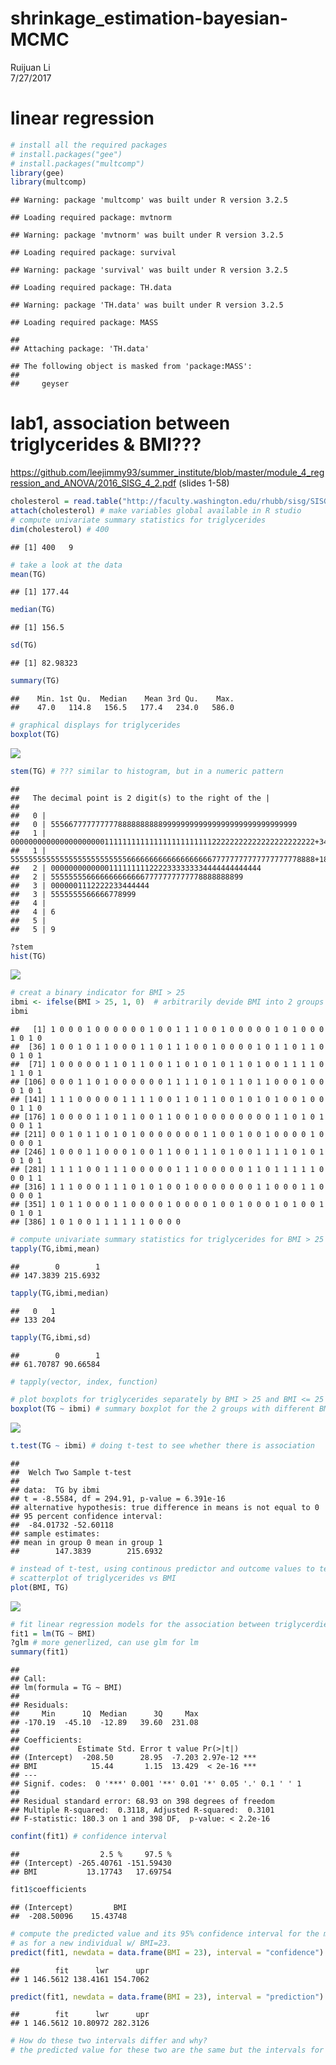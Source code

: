 # shrinkage_estimation-bayesian-MCMC
Ruijuan Li  
7/27/2017  

# linear regression 

```r
# install all the required packages 
# install.packages("gee")
# install.packages("multcomp")
library(gee)
library(multcomp)
```

```
## Warning: package 'multcomp' was built under R version 3.2.5
```

```
## Loading required package: mvtnorm
```

```
## Warning: package 'mvtnorm' was built under R version 3.2.5
```

```
## Loading required package: survival
```

```
## Warning: package 'survival' was built under R version 3.2.5
```

```
## Loading required package: TH.data
```

```
## Warning: package 'TH.data' was built under R version 3.2.5
```

```
## Loading required package: MASS
```

```
## 
## Attaching package: 'TH.data'
```

```
## The following object is masked from 'package:MASS':
## 
##     geyser
```

# lab1, association between triglycerides & BMI??? 
https://github.com/leejimmy93/summer_institute/blob/master/module_4_regression_and_ANOVA/2016_SISG_4_2.pdf (slides 1-58)

```r
cholesterol = read.table("http://faculty.washington.edu/rhubb/sisg/SISG-Data-cholesterol.txt", header=T)
attach(cholesterol) # make variables global available in R studio 
# compute univariate summary statistics for triglycerides
dim(cholesterol) # 400 
```

```
## [1] 400   9
```

```r
# take a look at the data 
mean(TG)
```

```
## [1] 177.44
```

```r
median(TG)
```

```
## [1] 156.5
```

```r
sd(TG)
```

```
## [1] 82.98323
```

```r
summary(TG)
```

```
##    Min. 1st Qu.  Median    Mean 3rd Qu.    Max. 
##    47.0   114.8   156.5   177.4   234.0   586.0
```

```r
# graphical displays for triglycerides
boxplot(TG)
```

![](shrinkage_estimation-bayesian-MCMC_files/figure-html/unnamed-chunk-2-1.png)<!-- -->

```r
stem(TG) # ??? similar to histogram, but in a numeric pattern 
```

```
## 
##   The decimal point is 2 digit(s) to the right of the |
## 
##   0 | 
##   0 | 5556677777777778888888888999999999999999999999999999999
##   1 | 00000000000000000000011111111111111111111111122222222222222222222222+34
##   1 | 55555555555555555555555555666666666666666666677777777777777777778888+18
##   2 | 00000000000001111111112222333333334444444444444
##   2 | 5555555566666666666667777777777778888888899
##   3 | 0000001112222233444444
##   3 | 5555555566666778999
##   4 | 
##   4 | 6
##   5 | 
##   5 | 9
```

```r
?stem
hist(TG)
```

![](shrinkage_estimation-bayesian-MCMC_files/figure-html/unnamed-chunk-2-2.png)<!-- -->

```r
# creat a binary indicator for BMI > 25 
ibmi <- ifelse(BMI > 25, 1, 0)  # arbitrarily devide BMI into 2 groups 
ibmi
```

```
##   [1] 1 0 0 0 1 0 0 0 0 0 0 1 0 0 1 1 1 0 0 1 0 0 0 0 0 1 0 1 0 0 0 1 0 1 0
##  [36] 1 0 0 1 0 1 1 0 0 0 1 1 0 1 1 1 0 0 1 0 0 0 0 1 0 1 1 0 1 1 0 0 1 0 1
##  [71] 1 0 0 0 0 0 1 1 0 1 1 0 0 1 1 0 1 0 1 0 1 1 0 1 0 0 1 1 1 1 0 1 1 0 1
## [106] 0 0 0 1 1 0 1 0 0 0 0 0 0 1 1 1 1 0 1 0 1 1 0 1 1 0 0 0 1 0 0 0 1 0 1
## [141] 1 1 1 0 0 0 0 0 1 1 1 1 0 0 1 1 0 1 1 0 0 1 0 1 0 1 0 0 1 0 0 0 1 1 0
## [176] 1 0 0 0 0 1 1 0 1 1 0 0 1 1 0 0 1 0 0 0 0 0 0 0 0 1 1 0 1 0 1 0 0 1 1
## [211] 0 0 1 0 1 1 0 1 0 1 0 0 0 0 0 0 0 1 1 0 0 1 0 0 1 0 0 0 0 1 0 0 0 0 1
## [246] 1 0 0 0 1 1 0 0 0 1 0 0 1 1 0 0 1 1 1 0 1 0 0 1 1 1 1 0 1 0 1 0 1 0 1
## [281] 1 1 1 1 0 0 1 1 1 0 0 0 0 0 1 1 1 0 0 0 0 0 1 1 0 1 1 1 1 1 0 0 0 1 1
## [316] 1 1 1 0 0 0 1 1 1 0 1 0 1 0 0 1 0 0 0 0 0 0 0 1 1 0 0 0 1 1 0 0 0 0 1
## [351] 1 0 1 1 0 0 0 1 1 0 0 0 0 1 0 0 0 0 1 0 0 1 0 0 0 1 0 1 0 0 1 0 1 0 1
## [386] 1 0 1 0 0 1 1 1 1 1 1 0 0 0 0
```

```r
# compute univariate summary statistics for triglycerides for BMI > 25 and BMI <= 25
tapply(TG,ibmi,mean)
```

```
##        0        1 
## 147.3839 215.6932
```

```r
tapply(TG,ibmi,median)
```

```
##   0   1 
## 133 204
```

```r
tapply(TG,ibmi,sd)
```

```
##        0        1 
## 61.70787 90.66584
```

```r
# tapply(vector, index, function)

# plot boxplots for triglycerides separately by BMI > 25 and BMI <= 25
boxplot(TG ~ ibmi) # summary boxplot for the 2 groups with different BMI 
```

![](shrinkage_estimation-bayesian-MCMC_files/figure-html/unnamed-chunk-2-3.png)<!-- -->

```r
t.test(TG ~ ibmi) # doing t-test to see whether there is association 
```

```
## 
## 	Welch Two Sample t-test
## 
## data:  TG by ibmi
## t = -8.5584, df = 294.91, p-value = 6.391e-16
## alternative hypothesis: true difference in means is not equal to 0
## 95 percent confidence interval:
##  -84.01732 -52.60118
## sample estimates:
## mean in group 0 mean in group 1 
##        147.3839        215.6932
```

```r
# instead of t-test, using continous predictor and outcome values to test for association 
# scatterplot of triglycerides vs BMI
plot(BMI, TG)
```

![](shrinkage_estimation-bayesian-MCMC_files/figure-html/unnamed-chunk-2-4.png)<!-- -->

```r
# fit linear regression models for the association between triglycerdies and BMI
fit1 = lm(TG ~ BMI)
?glm # more generlized, can use glm for lm 
summary(fit1)
```

```
## 
## Call:
## lm(formula = TG ~ BMI)
## 
## Residuals:
##     Min      1Q  Median      3Q     Max 
## -170.19  -45.10  -12.89   39.60  231.08 
## 
## Coefficients:
##             Estimate Std. Error t value Pr(>|t|)    
## (Intercept)  -208.50      28.95  -7.203 2.97e-12 ***
## BMI            15.44       1.15  13.429  < 2e-16 ***
## ---
## Signif. codes:  0 '***' 0.001 '**' 0.01 '*' 0.05 '.' 0.1 ' ' 1
## 
## Residual standard error: 68.93 on 398 degrees of freedom
## Multiple R-squared:  0.3118,	Adjusted R-squared:  0.3101 
## F-statistic: 180.3 on 1 and 398 DF,  p-value: < 2.2e-16
```

```r
confint(fit1) # confidence interval 
```

```
##                  2.5 %     97.5 %
## (Intercept) -265.40761 -151.59430
## BMI           13.17743   17.69754
```

```r
fit1$coefficients 
```

```
## (Intercept)         BMI 
##  -208.50096    15.43748
```

```r
# compute the predicted value and its 95% confidence interval for the mean value of TG at BMI=23 as well
# as for a new individual w/ BMI=23. 
predict(fit1, newdata = data.frame(BMI = 23), interval = "confidence") # predicted value and its 95% confidence interval for the mean value of TG at BMI=23
```

```
##        fit      lwr      upr
## 1 146.5612 138.4161 154.7062
```

```r
predict(fit1, newdata = data.frame(BMI = 23), interval = "prediction") # predicted value and its 95% confidence interval for a new individual w/ BMI=23
```

```
##        fit      lwr      upr
## 1 146.5612 10.80972 282.3126
```

```r
# How do these two intervals differ and why?
# the predicted value for these two are the same but the intervals for predicted value for new individuals are much bigger, because it includes the random variability around the mean. 
```


